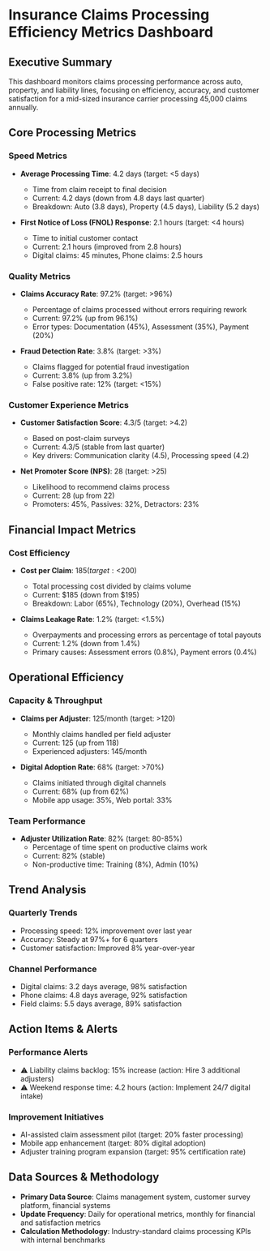 # Insurance Claims Processing Efficiency Metrics Dashboard

## Executive Summary
This dashboard monitors claims processing performance across auto, property, and liability lines, focusing on efficiency, accuracy, and customer satisfaction for a mid-sized insurance carrier processing 45,000 claims annually.

## Core Processing Metrics

### Speed Metrics
- **Average Processing Time**: 4.2 days (target: <5 days)
  - Time from claim receipt to final decision
  - Current: 4.2 days (down from 4.8 days last quarter)
  - Breakdown: Auto (3.8 days), Property (4.5 days), Liability (5.2 days)

- **First Notice of Loss (FNOL) Response**: 2.1 hours (target: <4 hours)
  - Time to initial customer contact
  - Current: 2.1 hours (improved from 2.8 hours)
  - Digital claims: 45 minutes, Phone claims: 2.5 hours

### Quality Metrics
- **Claims Accuracy Rate**: 97.2% (target: >96%)
  - Percentage of claims processed without errors requiring rework
  - Current: 97.2% (up from 96.1%)
  - Error types: Documentation (45%), Assessment (35%), Payment (20%)

- **Fraud Detection Rate**: 3.8% (target: >3%)
  - Claims flagged for potential fraud investigation
  - Current: 3.8% (up from 3.2%)
  - False positive rate: 12% (target: <15%)

### Customer Experience Metrics
- **Customer Satisfaction Score**: 4.3/5 (target: >4.2)
  - Based on post-claim surveys
  - Current: 4.3/5 (stable from last quarter)
  - Key drivers: Communication clarity (4.5), Processing speed (4.2)

- **Net Promoter Score (NPS)**: 28 (target: >25)
  - Likelihood to recommend claims process
  - Current: 28 (up from 22)
  - Promoters: 45%, Passives: 32%, Detractors: 23%

## Financial Impact Metrics

### Cost Efficiency
- **Cost per Claim**: $185 (target: <$200)
  - Total processing cost divided by claims volume
  - Current: $185 (down from $195)
  - Breakdown: Labor (65%), Technology (20%), Overhead (15%)

- **Claims Leakage Rate**: 1.2% (target: <1.5%)
  - Overpayments and processing errors as percentage of total payouts
  - Current: 1.2% (down from 1.4%)
  - Primary causes: Assessment errors (0.8%), Payment errors (0.4%)

## Operational Efficiency

### Capacity & Throughput
- **Claims per Adjuster**: 125/month (target: >120)
  - Monthly claims handled per field adjuster
  - Current: 125 (up from 118)
  - Experienced adjusters: 145/month

- **Digital Adoption Rate**: 68% (target: >70%)
  - Claims initiated through digital channels
  - Current: 68% (up from 62%)
  - Mobile app usage: 35%, Web portal: 33%

### Team Performance
- **Adjuster Utilization Rate**: 82% (target: 80-85%)
  - Percentage of time spent on productive claims work
  - Current: 82% (stable)
  - Non-productive time: Training (8%), Admin (10%)

## Trend Analysis

### Quarterly Trends
- Processing speed: 12% improvement over last year
- Accuracy: Steady at 97%+ for 6 quarters
- Customer satisfaction: Improved 8% year-over-year

### Channel Performance
- Digital claims: 3.2 days average, 98% satisfaction
- Phone claims: 4.8 days average, 92% satisfaction
- Field claims: 5.5 days average, 89% satisfaction

## Action Items & Alerts

### Performance Alerts
- ⚠️ Liability claims backlog: 15% increase (action: Hire 3 additional adjusters)
- ⚠️ Weekend response time: 4.2 hours (action: Implement 24/7 digital intake)

### Improvement Initiatives
- AI-assisted claim assessment pilot (target: 20% faster processing)
- Mobile app enhancement (target: 80% digital adoption)
- Adjuster training program expansion (target: 95% certification rate)

## Data Sources & Methodology
- **Primary Data Source**: Claims management system, customer survey platform, financial systems
- **Update Frequency**: Daily for operational metrics, monthly for financial and satisfaction metrics
- **Calculation Methodology**: Industry-standard claims processing KPIs with internal benchmarks